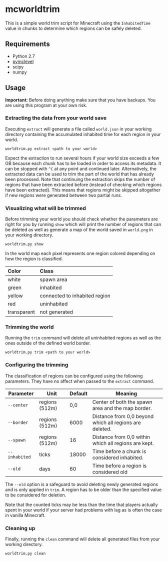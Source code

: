 mcworldtrim
===========

This is a simple world trim script for Minecraft using the `InhabitedTime`
value in chunks to determine which regions can be safely deleted.

## Requirements

* Python 2.7
* [pymclevel](https://github.com/mcedit/pymclevel)
* scipy
* numpy

## Usage

**Important:** Before doing anything make sure that you have backups. You are using this program at your own risk. 

### Extracting the data from your world save

Executing `extract` will generate a file called `world.json` in your working directory containing
the accumulated inhabited time for each region in your world.

```
worldtrim.py extract <path to your world>
```

Expect the extraction to run several hours if your world size exceeds a few GB
because each chunk has to be loaded in order to access its metadata.
It can be stopped with `^C` at any point and continued later.
Alternatively, the extracted data can be used to trim the part of the world that has already been processed.
Note that continuing the extraction skips the number of regions that have been extracted before
(instead of checking which regions have been extracted).
This means that regions might be skipped altogether if new regions were generated between two partial runs.

### Visualizing what will be trimmed

Before trimming your world you should check whether the parameters are right for you by running `show`
which will print the number of regions that can be deleted as well as generate a map of the world
saved in `world.png` in your working directory.

```
worldtrim.py show
```

In the world map each pixel represents one region colored depending on how the region is classified.

Color  | Class
:----- | :---------
white  | spawn area
green  | inhabited
yellow | connected to inhabited region
red    | uninhabited
transparent | not generated

### Trimming the world

Running the `trim` command will delete all uninhabited regions as well as the ones outside of the defined world border.

```
worldtrim.py trim <path to your world>
```

### Configuring the trimming

The classification of regions can be configured using the following parameters.
They have no affect when passed to the `extract` command.

Parameter | Unit | Default | Meaning
--------- | ---- | ------- | -------
`--center` | regions (512m) | 0,0 | Center of both the spawn area and the map border.
`--border` | regions (512m) | 6000 | Distance from 0,0 beyond which all regions are deleted.
`--spawn` | regions (512m) | 16 | Distance from 0,0 within which all regions are kept.
`--inhabited` | ticks | 18000 | Time before a chunk is considered inhabited.
`--old` | days | 60 | Time before a region is considered old

The `--old` option is a safeguard to avoid deleting newly generated regions and is only applied in `trim`.
A region has to be older than the specified value to be considered for deletion.

Note that the counted ticks may be less than the time that players actually spent in your world if your server
had problems with lag as is often the case in vanilla Minecraft.

### Cleaning up

Finally, running the `clean` command will delete all generated files from your working directory.

```
worldtrim.py clean
```
